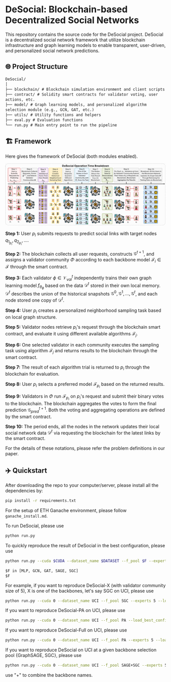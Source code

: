 # DeSocial: Blockchain-based Decentralized Social Networks

This repository contains the source code for the DeSocial project. DeSocial is a decentralized social network framework that utilize blockchain infrastructure and graph learning models to enable transparent, user-driven, and personalized social network predictions.

## 🌐 Project Structure

```
DeSocial/
│
├── blockchain/ # Blockchain simulation environment and client scripts
├── contract/ # Solidity smart contracts for validator voting, user actions, etc.
├── model/ # Graph learning models, and personalized algorithm selection module (e.g., GCN, GAT, etc.)
├── utils/ # Utility functions and helpers
├── eval.py # Evaluation functions
└── run.py # Main entry point to run the pipeline
```

## 🏗️ Framework

Here gives the framework of DeSocial (both modules enabled).

![DeSocial](img/DeSocial.png)

**Step 1:** User $p_i$ submits requests to predict social links with target nodes $q_{1_{p_i}}, q_{2_{p_i}}, \dots$.
    
**Step 2:** The blockchain collects all user requests, constructs $\mathcal{G}^{t+1}$, and assigns a validator community $\Phi$ according to each backbone model $\mathcal{F}_i\in \mathcal{F}$ through the smart contract.
    
**Step 3:** Each validator $\phi \in \mathcal{V}_{val}^t$ independently trains their own graph learning model $f_{\theta_\phi}$ based on the data $\mathcal{D}^t$ stored in their own local memory. $\mathcal{D}^t$ describes the union of the historical snapshots $\mathcal{G}^0, \mathcal{G}^1, ..., \mathcal{G}^t$, and each node stored one copy of $\mathcal{D}^t$.
    
**Step 4:** User $p_i$ creates a personalized neighborhood sampling task based on local graph structure.
    
**Step 5:** Validator nodes retrieve $p_i$'s request  through the blockchain smart contract, and evaluate it using different available algorithms $\mathcal{F}_j$.
    
**Step 6:** One selected validator in each community executes the sampling task using algorithm $\mathcal{F}_j$ and returns results to the blockchain through the smart contract.
    
**Step 7:** The result of each algorithm trial is returned to $p_i$ through the blockchain for evaluation.
    
**Step 8:** User $p_i$ selects a preferred model $\mathcal{F}_{p_i}$ based on the returned results.
    
**Step 9:** Validators in $\Phi$ run $\mathcal{F}_{p_i}$ on $p_i$'s request and submit their binary votes to the blockchain. The blockchain aggregates the votes to form the final prediction $\mathcal{G}^{t+1}_{pred}$. Both the voting and aggregating operations are defined by the smart contract.

**Step 10:** The period ends, all the nodes in the network updates their local social network data $\mathcal{D}^t$ via requesting the blockchain for the latest links by the smart contract.

For the details of these notations, please refer the problem definitions in our paper.

## ✈️ Quickstart

After downloading the repo to your computer/server, please install all the dependencies by:
```bash
pip install -r requirements.txt
```

For the setup of ETH Ganache environment, please follow `ganache_install.md`.

To run DeSocial, please use
```bash
python run.py
```

To quickly reproduce the result of DeSocial in the best configuration, please use
```bash
python run.py --cuda $CUDA --dataset_name $DATASET --f_pool $F --experts $EXPERTS --metric $METRIC --load_best_configs
```

```
$F in [MLP, GCN, GAT, SAGE, SGC]
$F 
```

For example, if you want to reproduce DeSocial-X (with validator community size of 5), X is one of the backbones, let's say SGC on UCI, please use
```bash
python run.py --cuda 0 --dataset_name UCI --f_pool SGC --experts 5 --load_best_configs
```

If you want to reproduce DeSocial-PA on UCI, please use
```bash
python run.py --cuda 0 --dataset_name UCI --f_pool PA --load_best_configs
```

If you want to reproduce DeSocial-Full on UCI, please use
```bash
python run.py --cuda 0 --dataset_name UCI --f_pool PA --experts 5 --load_best_configs
```

If you want to reproduce DeSocial on UCI at a given backbone selection pool {GraphSAGE, SGC}, please use
```bash
python run.py --cuda 0 --dataset_name UCI --f_pool SAGE+SGC --experts 5 --load_best_configs
```
use "+" to combine the backbone names.